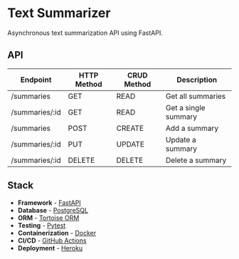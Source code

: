 Text Summarizer
==============================

Asynchronous text summarization API using FastAPI.

## API

| Endpoint | HTTP Method | CRUD Method | Description |
| --- | --- | --- | --- |
| /summaries | GET | READ | Get all summaries |
| /summaries/:id | GET | READ | Get a single summary |
| /summaries | POST | CREATE | Add a summary |
| /summaries/:id | PUT | UPDATE | Update a summary |
| /summaries/:id | DELETE | DELETE | Delete a summary |

## Stack
- **Framework** - [FastAPI](https://fastapi.tiangolo.com/)
- **Database** - [PostgreSQL](https://www.postgresql.org/)
- **ORM** - [Tortoise ORM](https://tortoise-orm.readthedocs.io/en/latest/)
- **Testing** - [Pytest](https://docs.pytest.org/en/stable/)
- **Containerization** - [Docker](https://www.docker.com/)
- **CI/CD** - [GitHub Actions](https://github.com/features/actions)
- **Deployment** - [Heroku](https://www.heroku.com/)
